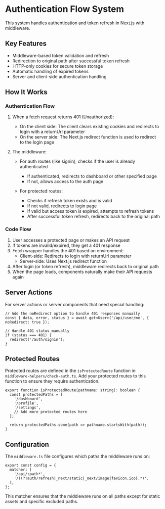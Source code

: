 # Authentication Flow System

This system handles authentication and token refresh in Next.js with middleware.

## Key Features

- Middleware-based token validation and refresh
- Redirection to original path after successful token refresh
- HTTP-only cookies for secure token storage
- Automatic handling of expired tokens
- Server and client-side authentication handling

## How It Works

### Authentication Flow

1. When a fetch request returns 401 (Unauthorized):
   - On the client side: The client clears existing cookies and redirects to login with a returnUrl parameter
   - On the server side: The Next.js redirect function is used to redirect to the login page

2. The middleware:
   - For auth routes (like signin), checks if the user is already authenticated
     - If authenticated, redirects to dashboard or other specified page
     - If not, allows access to the auth page

   - For protected routes:
     - Checks if refresh token exists and is valid
     - If not valid, redirects to login page
     - If valid but access token is expired, attempts to refresh tokens
     - After successful token refresh, redirects back to the original path

### Code Flow

1. User accesses a protected page or makes an API request
2. If tokens are invalid/expired, they get a 401 response
3. Fetch wrapper handles the 401 based on environment:
   - Client-side: Redirects to login with returnUrl parameter
   - Server-side: Uses Next.js redirect function
4. After login (or token refresh), middleware redirects back to original path
5. When the page loads, components naturally make their API requests again

## Server Actions

For server actions or server components that need special handling:

```tsx
// Add the noRedirect option to handle 401 responses manually
const { data, error, status } = await get<User>('/api/user/me', { noRedirect: true });

// Handle 401 status manually
if (status === 401) {
  redirect('/auth/signin');
}
```

## Protected Routes

Protected routes are defined in the `isProtectedRoute` function in `middleware-helpers/check-auth.ts`. Add your protected routes to this function to ensure they require authentication.

```tsx
export function isProtectedRoute(pathname: string): boolean {
  const protectedPaths = [
    '/dashboard',
    '/profile',
    '/settings',
    // Add more protected routes here
  ];
  
  return protectedPaths.some(path => pathname.startsWith(path));
}
```

## Configuration

The `middleware.ts` file configures which paths the middleware runs on:

```tsx
export const config = {
  matcher: [
    '/api/:path*',
    '/((?!auth/refresh|_next/static|_next/image|favicon.ico).*)',
  ],
};
```

This matcher ensures that the middleware runs on all paths except for static assets and specific excluded paths. 